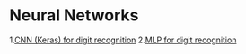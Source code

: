 # Neural Networks
1.[CNN (Keras) for digit recognition](https://github.com/Haller-x/Data-Science/blob/main/Neural%20networks/Keras%20-%20CNN%20-%20Digit%20Recognition.ipynb)
2.[MLP for digit recognition](https://github.com/Haller-x/Data-Science/blob/main/Neural%20networks/RedeNeuralDigitsRecognition.ipynb)
